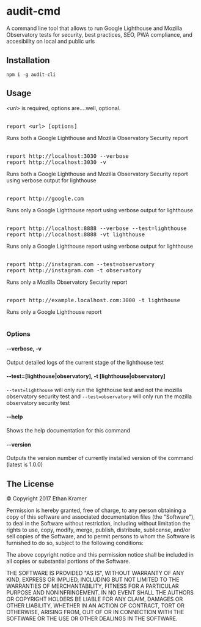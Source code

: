 # audit-cmd
A command line tool that allows to run Google Lighthouse and Mozilla Observatory tests for security, best practices, SEO, PWA compliance, and accesibility on local and public urls

## Installation

`npm i -g audit-cli`

## Usage
*&lt;url&gt;* is required, options are....well, optional.<br><br>

<pre>
report &lt;url&gt; [options]
</pre>
Runs both a Google Lighthouse and Mozilla Observatory Security report<br><br>

<pre>
report http://localhost:3030 --verbose
report http://localhost:3030 -v
</pre>
Runs both a Google Lighthouse and Mozilla Observatory Security report using verbose output for lighthouse<br><br>

<pre>
report http://google.com
</pre>
Runs only a Google Lighthouse report using verbose output for lighthouse<br><br>

<pre>
report http://localhost:8888 --verbose --test=lighthouse
report http://localhost:8888 -vt lighthouse
</pre>
Runs only a Google Lighthouse report using verbose output for lighthouse<br><br>

<pre>
report http://instagram.com --test=observatory
report http://instagram.com -t observatory
</pre>
Runs only a Mozilla Observatory Security report<br><br>

<pre>
report http://example.localhost.com:3000 -t lighthouse
</pre>
Runs only a Google Lighthouse report<br><br>

### Options

#### --verbose, -v
Output detailed logs of the current stage of the lighthouse test

#### --test=[lighthouse|observatory], -t [lighthouse|observatory]
`--test=lighthouse` will only run the lighthouse test and not the mozilla observatory security test and `--test=observatory` will only run the mozilla observatory security test

#### --help
Shows the help documentation for this command

#### --version
Outputs the version number of currently installed version of the command (latest is 1.0.0)

## The License

&copy; Copyright 2017 Ethan Kramer

Permission is hereby granted, free of charge, to any person obtaining a copy of this software and associated documentation files (the "Software"), to deal in the Software without restriction, including without limitation the rights to use, copy, modify, merge, publish, distribute, sublicense, and/or sell copies of the Software, and to permit persons to whom the Software is furnished to do so, subject to the following conditions:

The above copyright notice and this permission notice shall be included in all copies or substantial portions of the Software.

THE SOFTWARE IS PROVIDED "AS IS", WITHOUT WARRANTY OF ANY KIND, EXPRESS OR IMPLIED, INCLUDING BUT NOT LIMITED TO THE WARRANTIES OF MERCHANTABILITY, FITNESS FOR A PARTICULAR PURPOSE AND NONINFRINGEMENT. IN NO EVENT SHALL THE AUTHORS OR COPYRIGHT HOLDERS BE LIABLE FOR ANY CLAIM, DAMAGES OR OTHER LIABILITY, WHETHER IN AN ACTION OF CONTRACT, TORT OR OTHERWISE, ARISING FROM, OUT OF OR IN CONNECTION WITH THE SOFTWARE OR THE USE OR OTHER DEALINGS IN THE SOFTWARE.
